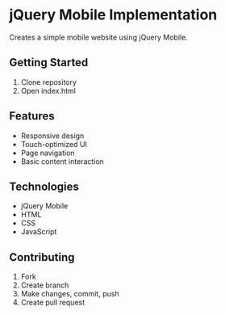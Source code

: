 # jQuery Mobile Implementation
Creates a simple mobile website using jQuery Mobile.

## Getting Started
1. Clone repository
2. Open index.html

## Features
- Responsive design
- Touch-optimized UI
- Page navigation
- Basic content interaction

## Technologies
- jQuery Mobile
- HTML
- CSS
- JavaScript

## Contributing
1. Fork
2. Create branch
3. Make changes, commit, push
4. Create pull request
